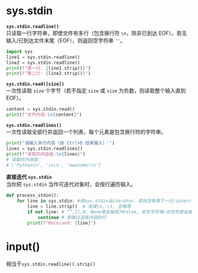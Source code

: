 # sys.stdin
**`sys.stdin.readline()`**  
只读取一行字符串，即使文件有多行（包含换行符 `\n`，除非已到达 EOF）。若无输入/已到达文件末尾（EOF），则返回空字符串 `''`。
```python
import sys
line1 = sys.stdin.readline()
line2 = sys.stdin.readline()
print(f"第一行: {line1.strip()}")
print(f"第二行: {line2.strip()}")
```

**`sys.stdin.read([size])`**  
一次性读取 `size` 个字节（若不指定 `size` 或 `size` 为负数，则读取整个输入直到 EOF）。
```python
content = sys.stdin.read()
print(f"文件内容:\n{content}")
```

**`sys.stdin.readlines()`**  
一次性读取全部行并返回一个列表，每个元素是包含换行符的字符串。

```python
print("请输入多行内容（按 Ctrl+D 结束输入）：")
lines = sys.stdin.readlines()
print(f"读取的内容是:\n{lines}")
# 读取的内容是:
# ['Python\n', 'is\n', 'awesome!\n']
```
**直接迭代 `sys.stdin`**  
当你把 `sys.stdin` 当作可迭代对象时，会按行遍历输入。

```python
def process_stdin():
    for line in sys.stdin: #把sys.stdin当iterator，直到没有再下一行/interrupt时停止
        line = line.strip()  # 去掉\n, \t, 空格等
        if not line: # “”,[],0, None等会被视为False, 非空字符串/非空列表会被视为True
            continue # 即跳过没有内容的行
        print(f"Received: {line}")
```

# input()
相当于`sys.stdin.readline().strip()`


